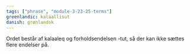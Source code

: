 ```yaml
---
tags: ["phrase", "module-3-23-25-terms"]
greenlandic: kalaallisut
danish: grønlandsk
---
```

Ordet består af kalaaleq og forholdsendelsen -tut, så der kan ikke sættes flere endelser på.